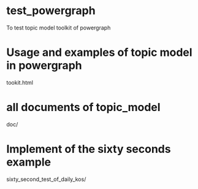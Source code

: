 # test_powergraph
To test topic model toolkit of powergraph

# Usage and examples of topic model in powergraph
tookit.html

# all documents of topic_model
doc/

# Implement of the sixty seconds example
sixty_second_test_of_daily_kos/
